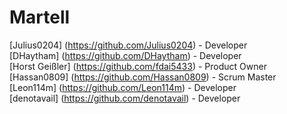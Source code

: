 # Martell
[Julius0204] (https://github.com/Julius0204) - Developer  
[DHaytham] (https://github.com/DHaytham) - Developer  
[Horst Geißler] (https://github.com/fdai5433) - Product Owner  
[Hassan0809] (https://github.com/Hassan0809) - Scrum Master  
[Leon114m] (https://github.com/Leon114m) - Developer  
[denotavail] (https://github.com/denotavail) - Developer  
